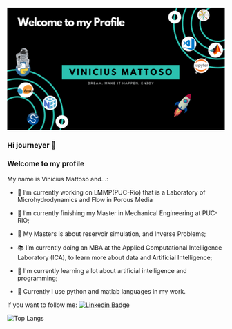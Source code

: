![Welcome](/welcome-cover.png?raw=true)

### Hi journeyer 👋

### Welcome to my profile



My name is Vinicius Mattoso and...:

- 🔭 I’m currently working on LMMP(PUC-Rio) that is a Laboratory of Microhydrodynamics and Flow in Porous Media
 
- 🌱 I’m currently finishing my Master in Mechanical Engineering at PUC-RIO; 
- 📂 My Masters is about reservoir simulation, and Inverse Problems;

- 📚 I’m currently doing an MBA at the Applied Computational Intelligence Laboratory (ICA), to learn more about data and Artificial Intelligence;
    
- 🚀 I'm currently learning a lot about artificial intelligence and programming;

- 👔 Currently I use python and matlab languages in my work.

If you want to follow me: [![Linkedin Badge](https://img.shields.io/badge/-LinkedIn-blue?style=flat-square&logo=Linkedin&logoColor=white&link=https://www.linkedin.com/in/vinicius-mattoso/)](https://www.linkedin.com/in/vinicius-mattoso/)

![Top Langs](https://github-readme-stats.vercel.app/api/top-langs/?username=vinicius-mattoso&layout=compact&langs_count=10&hide=blade,shell,html,swift,objective-c)



<!--
**vinicius-mattoso/vinicius-mattoso** is a ✨ _special_ ✨ repository because its `README.md` (this file) appears on your GitHub profile.
<!--[comment]: <>(-👯 I’m looking to collaborate on ...- 🤔 I’m looking for help with ...- 💬 Ask me about ...- 📫 How to reach me:...- 😄 Pronouns: ...- ⚡ Fun fact: ...)
